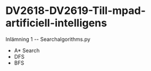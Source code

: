 # DV2618-DV2619-Till-mpad-artificiell-intelligens

Inlämning 1 -- Searchalgorithms.py
* A* Search
* DFS
* BFS
